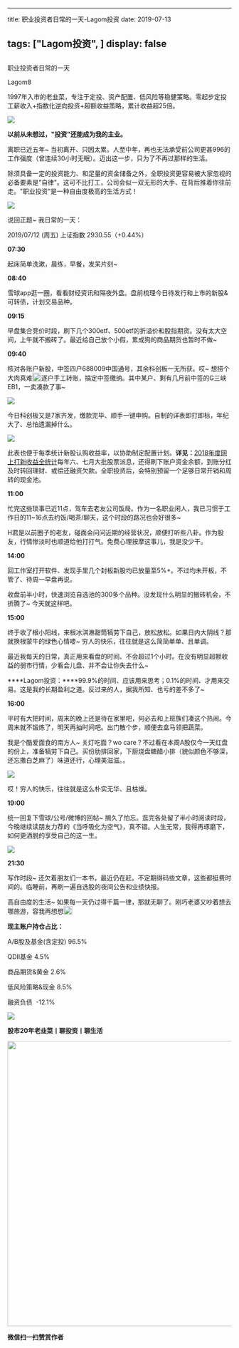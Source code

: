 
---
title:   职业投资者日常的一天-Lagom投资
date: 2019-07-13

tags: ["Lagom投资", ]
display: false
---


## 



职业投资者日常的一天




Lagom8




1997年入市的老韭菜，专注于定投、资产配置、低风险等稳健策略。零起步定投工薪收入+指数化逆向投资+超额收益策略，累计收益超25倍。


<img src="https://mmbiz.qpic.cn/mmbiz_png/ZB4WjgjLjJW3KtDibicU3BB1HNQ9lDS2M5oGRnchkNPRzYsc0Ua6CIu7rZH3vAficcBEPYHU9ZTPqkic1sicT8CaxQQ/640?wx_fmt=png" data-type="png" class="" data-ratio="0.05776173285198556" data-w="554"/>

**以前从未想过，"投资"还能成为我的主业。**



离职已近五年~ 当初离开、只因太累。人至中年，再也无法承受前公司更甚996的工作强度（曾连续30小时无眠）。迈出这一步，只为了不再过那样的生活。



除须具备一定的投资能力、和足量的资金储备之外，全职投资更容易被大家忽视的必备要素是"自律"。这可不比打工，公司会似一双无形的大手、在背后推着你往前走。"职业投资"是一种自由度极高的生活方式！

<img class="rich_pages" data-ratio="0.47191011235955055" data-s="300,640" src="https://mmbiz.qpic.cn/mmbiz_jpg/ZB4WjgjLjJVcXl8jicmpakj4517pGdkEpicE1KpOnvqGg6RF2LZp7JWMiag8popS45KWQpjic5LRrd0rKkC6Rl2skw/640?wx_fmt=jpeg" data-type="jpeg" data-w="445" style=""/>



说回正题~ 我日常的一天：

2019/07/12 (周五) 上证指数&nbsp;2930.55（+0.44%）



****07:30****

起床简单洗漱，晨练，早餐，发呆片刻~



****08:40****

雪球app逛一圈，看看财经资讯和隔夜外盘。盘前梳理今日待发行和上市的新股&amp;可转债，计划交易品种。



****09:15&nbsp;****

早盘集合竞价时段，刷下几个300etf、500etf的折溢价和股指期货。没有太大空间，上午就不搬砖了。最近给自己放个小假，累成狗的商品期货也暂时不做~



****09:40****

核对各账户新股，中签四户688009中国通号，其余科创板一无所获。哎~ 想捞个大肉真难<img src="https://res.wx.qq.com/mpres/htmledition/images/icon/common/emotion_panel/smiley/smiley_27.png" data-ratio="1" data-w="20" style="display:inline-block;width:20px;vertical-align:text-bottom;"/>逐户手工转账，搞定中签缴纳。其中某户、剩有几月前中签的G三峡EB1，一卖凑款了事~

<img class="rich_pages" data-ratio="0.14987080103359174" data-s="300,640" src="https://mmbiz.qpic.cn/mmbiz_png/ZB4WjgjLjJVcXl8jicmpakj4517pGdkEpLPa55kcf7WtianRPs8a8J3jiaQpeMaWEQclkN0djcJGOrGt827J7Q2IA/640?wx_fmt=png" data-type="png" data-w="387" style=""/>



今日科创板又是7家齐发，缴款完毕、顺手一键申购。自制的详表即打即标，年纪大了、总怕遗漏掉什么。

<img class="rich_pages" data-ratio="1.3534031413612566" data-s="300,640" src="https://mmbiz.qpic.cn/mmbiz_png/ZB4WjgjLjJVcXl8jicmpakj4517pGdkEpXWuHuvVs44RsodLS9qtfQmic4cQhmBJnruD9uibjeIqXXKIjj5ThibQ6A/640?wx_fmt=png" data-type="png" data-w="382" style="text-align: center;"/>

此表也便于每季统计新股认购收益率，以协助制定配置计划。**详见：**[2018年度网上打新收益全统计](http://mp.weixin.qq.com/s?__biz=MzI3MDQ2NjY2Mw==&amp;mid=2247484053&amp;idx=1&amp;sn=b9cfeb8d80fe485818f77d9bc22bcf00&amp;chksm=ead1e99ddda6608b1fd65718ae693a5df4694b4ac171e0ebd4048198f40cd918d21fea36e2a2&amp;scene=21#wechat_redirect)每年六、七月大批股票派息，还得刷下账户资金余额，到账分红及时转回理财、或偿还融资欠款。全职投资后，会特别预留一个足够日常开销和周转的现金池。





****11:00****

忙完这些琐事已近11点，驾车去老友公司饭局。作为一名职业闲人，我已习惯于工作日的11~16点去约饭/喝茶/聊天，这个时段的路况也会好很多~



H君是以前圈子的老友，碰面会问问近期的经营状况，顺便打听些八卦。作为股友，行情惨淡时也顺道给他打打气。免费心理按摩这事儿，我是没少干。



****14:00****

回工作室打开软件、发现手里几个封板新股均已放量至5%+。不过均未开板，不管了、待周一早盘再说。



收盘前半小时，快速浏览自选池的300多个品种。没发现什么明显的搬砖机会，不折腾了~ 今天就这样吧。



****15:00****

终于收了根小阳线，来根冰淇淋甜筒犒劳下自己，放松放松。如果日内大阴线？那就换根蒙牛的绿色心情喽~ 穷人的快乐，往往就是这么简简单单、且单调。



最近我每天的日常，真正用来看盘的时间、不会超过1个小时。在没有明显超额收益的弱市行情，少看会儿盘、并不会让你失去什么~



****Lagom投资：****99.9%的时间、应该用来思考；0.1%的时间、才用来交易。这是我的长期盈利之道。反过来的人，据我所知、也亏的差不多了~



****16:00****

平时有大把时间，周末的晚上还是待在家里吧，何必去和上班族们凑这个热闹。今周末就不锻炼了，明天再抽时间吧。出门散个步，顺便去盒马领把蔬菜。



我是个酷爱面食的南方人~ 关灯吃面？wo care？不过看在本周A股仅今一天红盘的份上，准备犒劳下自己。买份肋排回家，下厨烧盘糖醋小排（貌似颜色不够深，还忘撒白芝麻了）味道还行，心理美滋滋。。

<img class="rich_pages" data-ratio="0.759375" data-s="300,640" src="https://mmbiz.qpic.cn/mmbiz_jpg/ZB4WjgjLjJVcXl8jicmpakj4517pGdkEpNeibAQ8w6icHFueXdouOb9JRsCu4DEdGGxiaeyicCFciaWfs1fzrMHjMm3A/640?wx_fmt=jpeg" data-type="jpeg" data-w="1280" style=""/>

哎！穷人的快乐，往往就是这么朴实无华、且枯燥。



****19:00&nbsp;****

统一回复下雪球/公号/微博的回帖~ 搁久了怕忘。逛完各处留了半小时阅读时段，今晚继续读朋友力荐的《当呼吸化为空气》，真不错。人生无常，我得再琢磨下，如何更洒脱的享受自己的这一生。

<img class="rich_pages" data-ratio="1.4792899408284024" data-s="300,640" src="https://mmbiz.qpic.cn/mmbiz_jpg/ZB4WjgjLjJVcXl8jicmpakj4517pGdkEphqwjOyIibFcPqPbWniaU3gkYrFhs17YFmyB7Rf4wVC3B95cOgickQW61Q/640?wx_fmt=jpeg" data-type="jpeg" data-w="338" style=""/>



****21:30****

写作时段~ 还欠着朋友们一本书，最近仍在赶。不定期得码些文章，这些都挺费时间的。临睡前，再刷一遍自选股的夜间公告和业绩快报。



高自由度的生活~ 如果每一天仍过得千篇一律，那就无聊了。刚巧老婆又吵着想去哪旅游，容我再想想<img src="https://res.wx.qq.com/mpres/htmledition/images/icon/common/emotion_panel/smiley/smiley_0.png" data-ratio="1" data-w="20" style="display:inline-block;width:20px;vertical-align:text-bottom;"/>



**现主账户持仓占比：**

A/B股及基金(含定投) 96.5%

QDII基金 4.5%

商品期货&amp;黄金 2.6%

低风险策略&amp;现金 8.5%

融资负债&nbsp; -12.1%

<img src="https://mmbiz.qpic.cn/mmbiz_png/ZB4WjgjLjJW3KtDibicU3BB1HNQ9lDS2M5oGRnchkNPRzYsc0Ua6CIu7rZH3vAficcBEPYHU9ZTPqkic1sicT8CaxQQ/640?wx_fmt=png" data-type="png" class="" data-ratio="0.05776173285198556" data-w="554"/>

**股市20年老韭菜丨聊投资丨聊生活**

<img data-type="png" class="" data-ratio="0.390625" data-w="640" src="https://mmbiz.qpic.cn/mmbiz_png/ZB4WjgjLjJW3KtDibicU3BB1HNQ9lDS2M5AHEoeiaz0dQ4NfIRjBMuXvyJn8dXWm7ftklb0xqheiaMia0zbkyMJiaKzA/640?wx_fmt=png" style="box-sizing: border-box !important;overflow-wrap: break-word !important;visibility: visible !important;width: 640px !important;"/>


**微信扫一扫赞赏作者**















